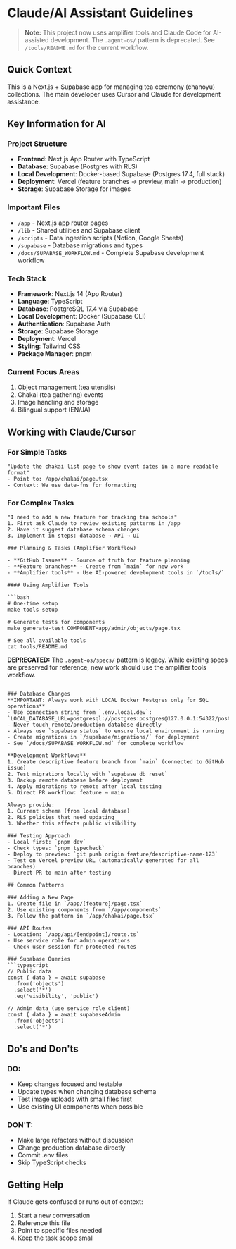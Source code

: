 # Claude/AI Assistant Guidelines

> **Note:** This project now uses amplifier tools and Claude Code for AI-assisted development.
> The `.agent-os/` pattern is deprecated. See `/tools/README.md` for the current workflow.

## Quick Context

This is a Next.js + Supabase app for managing tea ceremony (chanoyu) collections. The main developer uses Cursor and Claude for development assistance.

## Key Information for AI

### Project Structure
- **Frontend**: Next.js App Router with TypeScript
- **Database**: Supabase (Postgres with RLS)
- **Local Development**: Docker-based Supabase (Postgres 17.4, full stack)
- **Deployment**: Vercel (feature branches → preview, main → production)
- **Storage**: Supabase Storage for images

### Important Files
- `/app` - Next.js app router pages
- `/lib` - Shared utilities and Supabase client
- `/scripts` - Data ingestion scripts (Notion, Google Sheets)
- `/supabase` - Database migrations and types
- `/docs/SUPABASE_WORKFLOW.md` - Complete Supabase development workflow

### Tech Stack
- **Framework**: Next.js 14 (App Router)
- **Language**: TypeScript
- **Database**: PostgreSQL 17.4 via Supabase
- **Local Development**: Docker (Supabase CLI)
- **Authentication**: Supabase Auth
- **Storage**: Supabase Storage
- **Deployment**: Vercel
- **Styling**: Tailwind CSS
- **Package Manager**: pnpm

### Current Focus Areas
1. Object management (tea utensils)
2. Chakai (tea gathering) events
3. Image handling and storage
4. Bilingual support (EN/JA)

## Working with Claude/Cursor

### For Simple Tasks
```
"Update the chakai list page to show event dates in a more readable format"
- Point to: /app/chakai/page.tsx
- Context: We use date-fns for formatting
```

### For Complex Tasks
```
"I need to add a new feature for tracking tea schools"
1. First ask Claude to review existing patterns in /app
2. Have it suggest database schema changes
3. Implement in steps: database → API → UI

### Planning & Tasks (Amplifier Workflow)

- **GitHub Issues** - Source of truth for feature planning
- **Feature branches** - Create from `main` for new work
- **Amplifier tools** - Use AI-powered development tools in `/tools/`

#### Using Amplifier Tools

```bash
# One-time setup
make tools-setup

# Generate tests for components
make generate-test COMPONENT=app/admin/objects/page.tsx

# See all available tools
cat tools/README.md
```

**DEPRECATED:** The `.agent-os/specs/` pattern is legacy. While existing specs are preserved for reference, new work should use the amplifier tools workflow.
```

### Database Changes
**IMPORTANT: Always work with LOCAL Docker Postgres only for SQL operations**
- Use connection string from `.env.local.dev`: `LOCAL_DATABASE_URL=postgresql://postgres:postgres@127.0.0.1:54322/postgres`
- Never touch remote/production database directly
- Always use `supabase status` to ensure local environment is running
- Create migrations in `/supabase/migrations/` for deployment
- See `/docs/SUPABASE_WORKFLOW.md` for complete workflow

**Development Workflow:**
1. Create descriptive feature branch from `main` (connected to GitHub issue)
2. Test migrations locally with `supabase db reset`
3. Backup remote database before deployment
4. Apply migrations to remote after local testing
5. Direct PR workflow: feature → main

Always provide:
1. Current schema (from local database)
2. RLS policies that need updating  
3. Whether this affects public visibility

### Testing Approach
- Local first: `pnpm dev`
- Check types: `pnpm typecheck`
- Deploy to preview: `git push origin feature/descriptive-name-123`
- Test on Vercel preview URL (automatically generated for all branches)
- Direct PR to main after testing

## Common Patterns

### Adding a New Page
1. Create file in `/app/[feature]/page.tsx`
2. Use existing components from `/app/components`
3. Follow the pattern in `/app/chakai/page.tsx`

### API Routes
- Location: `/app/api/[endpoint]/route.ts`
- Use service role for admin operations
- Check user session for protected routes

### Supabase Queries
```typescript
// Public data
const { data } = await supabase
  .from('objects')
  .select('*')
  .eq('visibility', 'public')

// Admin data (use service role client)
const { data } = await supabaseAdmin
  .from('objects')
  .select('*')
```

## Do's and Don'ts

### DO:
- Keep changes focused and testable
- Update types when changing database schema
- Test image uploads with small files first
- Use existing UI components when possible

### DON'T:
- Make large refactors without discussion
- Change production database directly
- Commit .env files
- Skip TypeScript checks

## Getting Help

If Claude gets confused or runs out of context:
1. Start a new conversation
2. Reference this file
3. Point to specific files needed
4. Keep the task scope small
